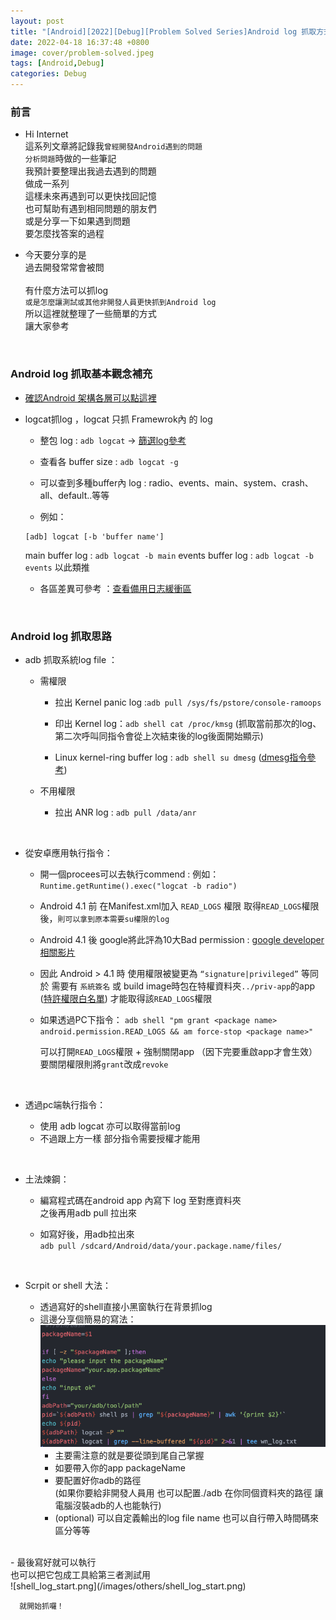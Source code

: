 ```yaml
---
layout: post
title: "[Android][2022][Debug][Problem Solved Series]Android log 抓取方式彙整-讓非開發人員更快抓log"
date: 2022-04-18 16:37:48 +0800
image: cover/problem-solved.jpeg
tags: [Android,Debug]
categories: Debug
---
```


### 前言

* Hi Internet<br>
這系列文章將記錄我`曾經開發Android遇到的問題`<br>
`分析問題`時做的一些筆記<br>
我預計要整理出我過去遇到的問題<br>
做成一系列<br>
這樣未來再遇到可以更快找回記憶<br>
也可幫助有遇到相同問題的朋友們<br>
或是分享一下如果遇到問題<br>
要怎麼找答案的過程<br>

* 今天要分享的是<br>
過去開發常常會被問<br><br>
有什麼方法可以抓log<br>
`或是怎麼讓測試或其他非開發人員更快抓到Android log`<br>
所以這裡就整理了一些簡單的方式<br>
讓大家參考<br>

<br>

### Android log 抓取基本觀念補充

  * [確認Android 架構各層可以點這裡](https://developer.android.com/guide/platform)    

  * logcat抓log ，logcat 只抓 Framewrok內 的 log
    - 整包 log : `adb logcat`  -> [篩選log參考](https://developer.android.com/studio/command-line/logcat#options)

    - 查看各 buffer size : `adb logcat -g`
    - 可以查到多種buffer內 log : radio、events、main、system、crash、all、default..等等
    - 例如：
    ```
    [adb] logcat [-b 'buffer name']
    ```
    main buffer log : `adb logcat -b main`
    events buffer log : `adb logcat -b events`
    以此類推
    - 各區差異可參考 ：[查看備用日志緩衝區](https://developer.android.com/studio/command-line/logcat#alternativeBuffers)

<br>

### Android log 抓取思路

  * adb 抓取系統log file ：
    - 需權限
      - 拉出 Kernel panic log :`adb pull /sys/fs/pstore/console-ramoops`

      - 印出 Kernel log：`adb shell cat /proc/kmsg` (抓取當前那次的log、第二次呼叫同指令會從上次結束後的log後面開始顯示)

      - Linux kernel-ring buffer log : `adb shell su dmesg` ([dmesg指令參考](https://man7.org/linux/man-pages/man1/dmesg.1.html))

    - 不用權限
      - 拉出 ANR log : `adb pull /data/anr`

 <br>

  * 從安卓應用執行指令：
    - 開一個procees可以去執行commend :
    例如：`Runtime.getRuntime().exec("logcat -b radio")`

    - Android 4.1 前 在Manifest.xml加入 `READ_LOGS` 權限
        取得`READ_LOGS`權限 後，`則可以拿到原本需要su權限的log`

    - Android 4.1 後 google將此評為10大Bad permission : [google developer相關影片](https://www.youtube.com/watch?v=WDDgoxvQsrQ&t=1323s)

    - 因此 Android > 4.1 時 使用權限被變更為 `“signature|privileged”`
       等同於 需要有 `系統簽名` 或
       build image時包在特權資料夾`../priv-app`的app ([特許權限白名單](https://source.android.google.cn/devices/tech/config/perms-whitelist?hl=zh-cn))
       才能取得該`READ_LOGS`權限

    - 如果透過PC下指令：
      `adb shell "pm grant <package name> android.permission.READ_LOGS && am force-stop <package name>" `

       可以打開`READ_LOGS`權限 + 強制關閉app （因下完要重啟app才會生效）
       要關閉權限則將`grant`改成`revoke`

<br>

  * 透過pc端執行指令：

       - 使用 adb logcat 亦可以取得當前log
       - 不過跟上方一樣 部分指令需要授權才能用

<br>

  * 土法煉鋼：

    - 編寫程式碼在android app 內寫下 log 至對應資料夾<br>
      之後再用adb pull 拉出來

    - 如寫好後，用adb拉出來<br>
      `adb pull /sdcard/Android/data/your.package.name/files/`
<br>

  * Scrpit or shell 大法：

    - 透過寫好的shell直接小黑窗執行在背景抓log
    - 這邊分享個簡易的寫法：<br>
     ![shell_log.png](/images/others/shell_log.png)
      - 主要需注意的就是要從頭到尾自己掌握<br>
      - 如要帶入你的app packageName<br>
      - 要配置好你adb的路徑 <br>
        (如果你要給非開發人員用 也可以配置./adb 在你同個資料夾的路徑 讓電腦沒裝adb的人也能執行)
      - (optional) 可以自定義輸出的log file name 也可以自行帶入時間碼來區分等等<br>
<br>
    - 最後寫好就可以執行<br>
      也可以把它包成工具給第三者測試用<br>
      ![shell_log_start.png](/images/others/shell_log_start.png)

      就開始抓囉！

